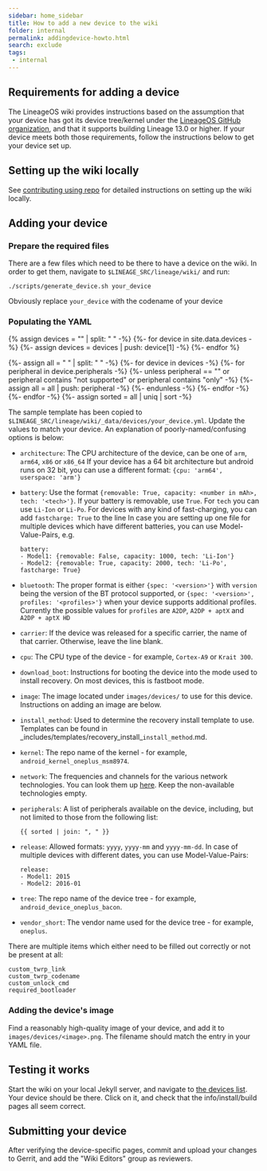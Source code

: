 ```yaml
---
sidebar: home_sidebar
title: How to add a new device to the wiki
folder: internal
permalink: addingdevice-howto.html
search: exclude
tags:
 - internal
---
```


## Requirements for adding a device

The LineageOS wiki provides instructions based on the assumption that your device has got its device tree/kernel
under the [LineageOS GitHub organization](https://github.com/LineageOS), and that it supports building Lineage 13.0 or higher. If your device meets
both those requirements, follow the instructions below to get your device set up.

## Setting up the wiki locally

See [contributing using repo](contributing.html#using-repo) for detailed instructions on setting up the wiki locally.

## Adding your device

### Prepare the required files

There are a few files which need to be there to have a device on the wiki.
In order to get them, navigate to `$LINEAGE_SRC/lineage/wiki/` and run:

```
./scripts/generate_device.sh your_device
```

Obviously replace `your_device` with the codename of your device

### Populating the YAML

{% assign devices = "" | split: " " -%}
{%- for device in site.data.devices -%}
{%- assign devices = devices | push: device[1] -%}
{%- endfor %}

{%- assign all = " " | split: " " -%}
{%- for device in devices -%}
{%- for peripheral in device.peripherals -%}
{%- unless peripheral == "" or peripheral contains "not supported" or peripheral contains "only" -%}
{%- assign all = all | push: peripheral -%}
{%- endunless -%}
{%- endfor -%}
{%- endfor -%}
{%- assign sorted = all | uniq | sort -%}

The sample template has been copied to `$LINEAGE_SRC/lineage/wiki/_data/devices/your_device.yml`.
Update the values to match your device. An explanation of poorly-named/confusing options is below:

* `architecture`: The CPU architecture of the device, can be one of `arm`, `arm64`, `x86` or `x86_64`
  If your device has a 64 bit architecture but android runs on 32 bit, you can use a different format: `{cpu: 'arm64', userspace: 'arm'}`
* `battery`: Use the format `{removable: True, capacity: <number in mAh>, tech: '<tech>'}`. If your battery is removable, use `True`. For `tech` you can use `Li-Ion` or `Li-Po`.
  For devices with any kind of fast-charging, you can add `fastcharge: True` to the line
  In case you are setting up one file for multiple devices which have different batteries, you can use Model-Value-Pairs, e.g.

  ```
  battery:
  - Model1: {removable: False, capacity: 1000, tech: 'Li-Ion'}
  - Model2: {removable: True, capacity: 2000, tech: 'Li-Po', fastcharge: True}
  ```

* `bluetooth`: The proper format is either `{spec: '<version>'}` with `version` being the version of the BT protocol supported, or `{spec: '<version>', profiles: '<profiles>'}` when your device
  supports additional profiles. Currently the possible values for `profiles` are `A2DP`, `A2DP + aptX` and `A2DP + aptX HD`
* `carrier`: If the device was released for a specific carrier, the name of that carrier. Otherwise, leave the line blank.
* `cpu`: The CPU type of the device - for example, `Cortex-A9` or `Krait 300`.
* `download_boot`: Instructions for booting the device into the mode used to install recovery. On most devices, this is fastboot mode.
* `image`: The image located under `images/devices/` to use for this device. Instructions on adding an image are below.
* `install_method`: Used to determine the recovery install template to use. Templates can be found in \_includes/templates/recovery\_install\_`install_method`.md.
* `kernel`: The repo name of the kernel - for example, `android_kernel_oneplus_msm8974`.
* `network`: The frequencies and channels for the various network technologies. You can look them up [here](https://www.frequencycheck.com/models/). Keep the non-available technologies empty.
* `peripherals`: A list of peripherals available on the device, including, but not limited to those from the following list:

  ```
  {{ sorted | join: ", " }}
  ```

* `release`: Allowed formats: `yyyy`, `yyyy-mm` and `yyyy-mm-dd`. In case of multiple devices with different dates, you can use Model-Value-Pairs:

  ```
  release:
  - Model1: 2015
  - Model2: 2016-01
  ```

* `tree`: The repo name of the device tree - for example, `android_device_oneplus_bacon`.
* `vendor_short`: The vendor name used for the device tree - for example, `oneplus`.

There are multiple items which either need to be filled out correctly or not be present at all:

```
custom_twrp_link
custom_twrp_codename
custom_unlock_cmd
required_bootloader
```

### Adding the device's image

Find a reasonably high-quality image of your device, and add it to `images/devices/<image>.png`. The filename should match the
entry in your YAML file.

## Testing it works

Start the wiki on your local Jekyll server, and navigate to [the devices list](http://localhost:4000/devices.html). Your device should be there.
Click on it, and check that the info/install/build pages all seem correct.

## Submitting your device

After verifying the device-specific pages, commit and upload your changes to Gerrit, and add the "Wiki Editors" group as reviewers.
